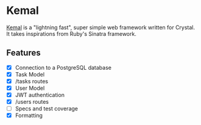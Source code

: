 # Kemal
[Kemal](https://github.com/kemalcr/kemal) is a "lightning fast", super simple web framework written for Crystal. It takes inspirations from Ruby's Sinatra framework.

## Features
- [x] Connection to a PostgreSQL database
- [x] Task Model
- [x] /tasks routes
- [x] User Model
- [x] JWT authentication
- [x] /users routes
- [ ] Specs and test coverage
- [x] Formatting
